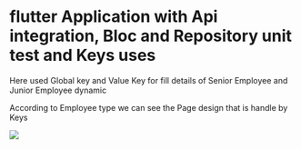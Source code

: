 # flutter Application with Api integration, Bloc and Repository unit test and Keys uses

Here used Global key and Value Key for fill details of Senior Employee and Junior Employee dynamic 

According to Employee type we can see the Page design that is handle by Keys

![](/images/demo.gif)